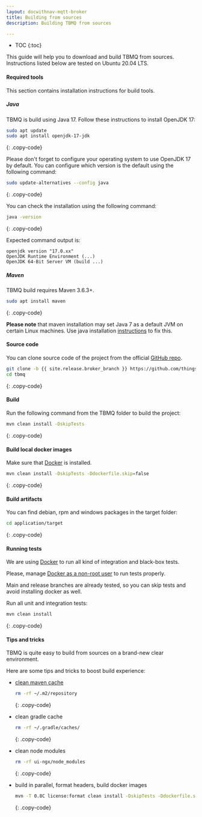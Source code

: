 ```yaml
---
layout: docwithnav-mqtt-broker
title: Building from sources
description: Building TBMQ from sources

---
```


* TOC
{:toc}

This guide will help you to download and build TBMQ from sources. Instructions listed below are tested on Ubuntu 20.04 LTS.

#### Required tools

This section contains installation instructions for build tools.

##### Java

TBMQ is build using Java 17. Follow these instructions to install OpenJDK 17:

```bash
sudo apt update
sudo apt install openjdk-17-jdk
```
{: .copy-code}

Please don't forget to configure your operating system to use OpenJDK 17 by default.
You can configure which version is the default using the following command:

```bash
sudo update-alternatives --config java
```
{: .copy-code}

You can check the installation using the following command:

```bash
java -version
```
{: .copy-code}

Expected command output is:

```text
openjdk version "17.0.xx"
OpenJDK Runtime Environment (...)
OpenJDK 64-Bit Server VM (build ...)
```

##### Maven

TBMQ build requires Maven 3.6.3+.

```bash
sudo apt install maven
```
{: .copy-code}

**Please note** that maven installation may set Java 7 as a default JVM on certain Linux machines. 
Use java installation [instructions](#java) to fix this. 

#### Source code

You can clone source code of the project from the official [GitHub repo](https://github.com/thingsboard/tbmq).

```bash
git clone -b {{ site.release.broker_branch }} https://github.com/thingsboard/tbmq.git
cd tbmq
```
{: .copy-code}

#### Build

Run the following command from the TBMQ folder to build the project:

```bash
mvn clean install -DskipTests
```
{: .copy-code}

#### Build local docker images

Make sure that [Docker](https://docs.docker.com/engine/install/) is installed.

```bash
mvn clean install -DskipTests -Ddockerfile.skip=false
```
{: .copy-code}

#### Build artifacts

You can find debian, rpm and windows packages in the target folder:
 
```bash
cd application/target
```
{: .copy-code}

#### Running tests

We are using [Docker](https://docs.docker.com/engine/install/) to run all kind of integration and black-box tests.

Please, manage [Docker as a non-root user](https://docs.docker.com/engine/install/linux-postinstall/#manage-docker-as-a-non-root-user) to run tests properly.

Main and release branches are already tested, so you can skip tests and avoid installing docker as well.

Run all unit and integration tests:

```bash
mvn clean install
```
{: .copy-code}

#### Tips and tricks

TBMQ is quite easy to build from sources on a brand-new clear environment.

Here are some tips and tricks to boost build experience: 

- [clean maven cache](https://www.baeldung.com/maven-clear-cache)
  ```bash
  rm -rf ~/.m2/repository
  ```
  {: .copy-code}

- clean gradle cache
  ```bash
  rm -rf ~/.gradle/caches/
  ```
  {: .copy-code}

- clean node modules
  ```bash
  rm -rf ui-ngx/node_modules
  ```
  {: .copy-code}

- build in parallel, format headers, build docker images
  ```bash
  mvn -T 0.8C license:format clean install -DskipTests -Ddockerfile.skip=false
  ```
  {: .copy-code}
